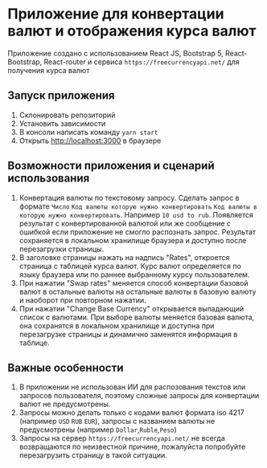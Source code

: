# Приложение для конвертации валют и отображения курса валют

Приложение создано с использованием React JS, Bootstrap 5, React-Bootstrap, React-router и сервиса `https://freecurrencyapi.net/` для получения курса валют

## Запуск приложения

1. Склонировать репозиторий
2. Установить зависимости
3. В консоли написать команду `yarn start`
4. Открыть [http://localhost:3000](http://localhost:3000) в браузере

## Возможности приложения и сценарий использования

1. Конвертация валюты по текстовому запросу. Сделать запрос в формате `Число` `Код валюты которую нужно конвертировать` `Код валюты в которую нужно конвертировать`. Например `10 usd to rub`. Появляется результат с конвертированной валютой или же сообщение с ошибкой если приложение не смогло распознать запрос. Результат сохраняется в локальном хранилище браузера и доступно после перезагрузки страницы.
2. В заголовке страницы нажать на надпись "Rates", откроется страница с таблицей курса валют. Курс валют определяется по языку браузера или по раннее выбранному курсу пользователем. 
3. При нажатии "Swap rates" меняется способ конвертации базовой валют в остальные валюты на остальные валюты в базовую валюту и наоборот при повторном нажатии.
4. При нажатии "Change Base Currency" открывается выпадающий список с валютами. При выборе валюты меняется базовая валюта, она сохранятся в локальном хранилище и доступна при перезагрузке страницы и динамично заменятся информация в таблице.

## Важные особенности

1. В приложении не использован ИИ для распозования текстов или запросов пользователя, поэтому сложные запросы для конвертации валют не предусмотрены.
2. Запросы можно делать только с кодами валют формата iso 4217 (например `USD` `RUB` `EUR`), запросы с названием валюты не предусмотрены (например `Dollar`,`Ruble`,`Peso`)
3. Запросы на сервер `https://freecurrencyapi.net/` не всегда возвращаются по неизвестной причине, пожалуйста попробуйте перезагрузить страницу в такой ситуации.
